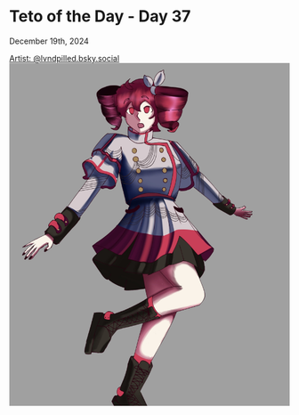 # Teto of the Day - Day 37
<div class="post-date">December 19th, 2024</div>


[Artist: @lvndpilled.bsky.social](https://bsky.app/profile/lvndpilled.bsky.social/post/3ldnwymgs442l)
![Kasane Teto Art](/totd/DAY_37.jpg)